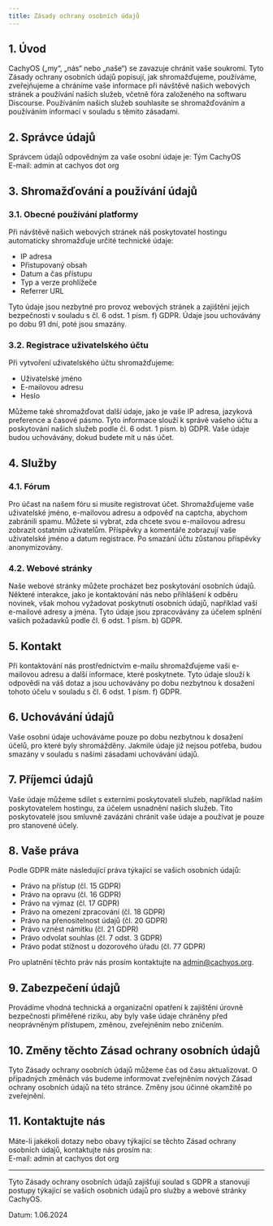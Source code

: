 ```yaml
---
title: Zásady ochrany osobních údajů
---
```


## 1. Úvod

CachyOS („my“, „nás“ nebo „naše“) se zavazuje chránit vaše soukromí. Tyto Zásady ochrany osobních údajů popisují, jak shromažďujeme, používáme, zveřejňujeme a chráníme vaše informace při návštěvě našich webových stránek a používání našich služeb, včetně fóra založeného na softwaru Discourse. Používáním našich služeb souhlasíte se shromažďováním a používáním informací v souladu s těmito zásadami.

## 2. Správce údajů

Správcem údajů odpovědným za vaše osobní údaje je:
Tým CachyOS  
E-mail: admin at cachyos dot org

## 3. Shromažďování a používání údajů

### 3.1. Obecné používání platformy

Při návštěvě našich webových stránek náš poskytovatel hostingu automaticky shromažďuje určité technické údaje:
- IP adresa
- Přistupovaný obsah
- Datum a čas přístupu
- Typ a verze prohlížeče
- Referrer URL

Tyto údaje jsou nezbytné pro provoz webových stránek a zajištění jejich bezpečnosti v souladu s čl. 6 odst. 1 písm. f) GDPR. Údaje jsou uchovávány po dobu 91 dní, poté jsou smazány.

### 3.2. Registrace uživatelského účtu

Při vytvoření uživatelského účtu shromažďujeme:
- Uživatelské jméno
- E-mailovou adresu
- Heslo

Můžeme také shromažďovat další údaje, jako je vaše IP adresa, jazyková preference a časové pásmo. Tyto informace slouží k správě vašeho účtu a poskytování našich služeb podle čl. 6 odst. 1 písm. b) GDPR. Vaše údaje budou uchovávány, dokud budete mít u nás účet.

## 4. Služby

### 4.1. Fórum

Pro účast na našem fóru si musíte registrovat účet. Shromažďujeme vaše uživatelské jméno, e-mailovou adresu a odpověď na captcha, abychom zabránili spamu. Můžete si vybrat, zda chcete svou e-mailovou adresu zobrazit ostatním uživatelům. Příspěvky a komentáře zobrazují vaše uživatelské jméno a datum registrace. Po smazání účtu zůstanou příspěvky anonymizovány.

### 4.2. Webové stránky

Naše webové stránky můžete procházet bez poskytování osobních údajů. Některé interakce, jako je kontaktování nás nebo přihlášení k odběru novinek, však mohou vyžadovat poskytnutí osobních údajů, například vaší e-mailové adresy a jména. Tyto údaje jsou zpracovávány za účelem splnění vašich požadavků podle čl. 6 odst. 1 písm. b) GDPR.

## 5. Kontakt

Při kontaktování nás prostřednictvím e-mailu shromažďujeme vaši e-mailovou adresu a další informace, které poskytnete. Tyto údaje slouží k odpovědi na váš dotaz a jsou uchovávány po dobu nezbytnou k dosažení tohoto účelu v souladu s čl. 6 odst. 1 písm. f) GDPR.

## 6. Uchovávání údajů

Vaše osobní údaje uchováváme pouze po dobu nezbytnou k dosažení účelů, pro které byly shromážděny. Jakmile údaje již nejsou potřeba, budou smazány v souladu s našimi zásadami uchovávání údajů.

## 7. Příjemci údajů

Vaše údaje můžeme sdílet s externími poskytovateli služeb, například naším poskytovatelem hostingu, za účelem usnadnění našich služeb. Tito poskytovatelé jsou smluvně zavázáni chránit vaše údaje a používat je pouze pro stanovené účely.

## 8. Vaše práva

Podle GDPR máte následující práva týkající se vašich osobních údajů:
- Právo na přístup (čl. 15 GDPR)
- Právo na opravu (čl. 16 GDPR)
- Právo na výmaz (čl. 17 GDPR)
- Právo na omezení zpracování (čl. 18 GDPR)
- Právo na přenositelnost údajů (čl. 20 GDPR)
- Právo vznést námitku (čl. 21 GDPR)
- Právo odvolat souhlas (čl. 7 odst. 3 GDPR)
- Právo podat stížnost u dozorového úřadu (čl. 77 GDPR)

Pro uplatnění těchto práv nás prosím kontaktujte na admin@cachyos.org.

## 9. Zabezpečení údajů

Provádíme vhodná technická a organizační opatření k zajištění úrovně bezpečnosti přiměřené riziku, aby byly vaše údaje chráněny před neoprávněným přístupem, změnou, zveřejněním nebo zničením.

## 10. Změny těchto Zásad ochrany osobních údajů

Tyto Zásady ochrany osobních údajů můžeme čas od času aktualizovat. O případných změnách vás budeme informovat zveřejněním nových Zásad ochrany osobních údajů na této stránce. Změny jsou účinné okamžitě po zveřejnění.

## 11. Kontaktujte nás

Máte-li jakékoli dotazy nebo obavy týkající se těchto Zásad ochrany osobních údajů, kontaktujte nás prosím na:  
E-mail: admin at cachyos dot org

---

Tyto Zásady ochrany osobních údajů zajišťují soulad s GDPR a stanovují postupy týkající se vašich osobních údajů pro služby a webové stránky CachyOS.

Datum: 1.06.2024
